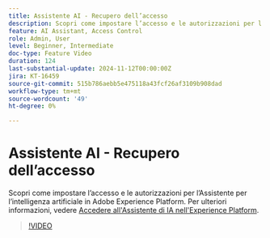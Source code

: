 ```yaml
---
title: Assistente AI - Recupero dell’accesso
description: Scopri come impostare l’accesso e le autorizzazioni per l’Assistente per l’intelligenza artificiale in Adobe Experience Platform.
feature: AI Assistant, Access Control
role: Admin, User
level: Beginner, Intermediate
doc-type: Feature Video
duration: 124
last-substantial-update: 2024-11-12T00:00:00Z
jira: KT-16459
source-git-commit: 515b786aebb5e475118a43fcf26af3109b908dad
workflow-type: tm+mt
source-wordcount: '49'
ht-degree: 0%

---
```



# Assistente AI - Recupero dell’accesso

Scopri come impostare l’accesso e le autorizzazioni per l’Assistente per l’intelligenza artificiale in Adobe Experience Platform. Per ulteriori informazioni, vedere [Accedere all&#39;Assistente di IA nell&#39;Experience Platform](https://experienceleague.adobe.com/en/docs/experience-platform/ai-assistant/access).

>[!VIDEO](https://video.tv.adobe.com/v/3436470/?learn=on)
